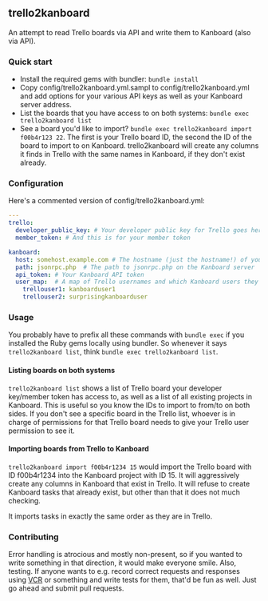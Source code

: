 ## trello2kanboard

An attempt to read Trello boards via API and write them to Kanboard (also via API).

### Quick start

  - Install the required gems with bundler: `bundle install`
  - Copy config/trello2kanboard.yml.sampl to config/trello2kanboard.yml and add options for your various API keys as well as your Kanboard server address.
  - List the boards that you have access to on both systems: `bundle exec trello2kanboard list`
  - See a board you'd like to import? `bundle exec trello2kanboard import f00b4r123 22`. The first is your Trello board ID, the second the ID of the board to import to on Kanboard. trello2kanboard will create any columns it finds in Trello with the same names in Kanboard, if they don't exist already.


### Configuration

Here's a commented version of config/trello2kanboard.yml:

```yaml
---
trello:
  developer_public_key: # Your developer public key for Trello goes here
  member_token: # And this is for your member token

kanboard:
  host: somehost.example.com # The hostname (just the hostname!) of your Kanboard instance 
  path: jsonrpc.php  # The path to jsonrpc.php on the Kanboard server
  api_token: # Your Kanboard API token
  user_map:  # A map of Trello usernames and which Kanboard users they match
    trellouser1: kanboarduser1
    trellouser2: surprisingkanboarduser
```


### Usage

You probably have to prefix all these commands with `bundle exec` if you installed the Ruby gems locally using bundler. So whenever it says `trello2kanboard list`, think `bundle exec trello2kanboard list`.


#### Listing boards on both systems

`trello2kanboard list` shows a list of Trello board your developer key/member token has access to, as well as a list of all existing projects in Kanboard. This is useful so you know the IDs to import to from/to on both sides. If you don't see a specific board in the Trello list, whoever is in charge of permissions for that Trello board needs to give your Trello user permission to see it.

#### Importing boards from Trello to Kanboard

`trello2kanboard import f00b4r1234 15` would import the Trello board with ID f00b4r1234 into the Kanboard project with ID 15. It will aggressively create any columns in Kanboard that exist in Trello. It will refuse to create Kanboard tasks that already exist, but other than that it does not much checking.

It imports tasks in exactly the same order as they are in Trello.


### Contributing

Error handling is atrocious and mostly non-present, so if you wanted to write something in that direction, it would make everyone smile. Also, testing. If anyone wants to e.g. record correct requests and responses using [VCR](https://github.com/vcr/vcr) or something and write tests for them, that'd be fun as well. Just go ahead and submit pull requests.
